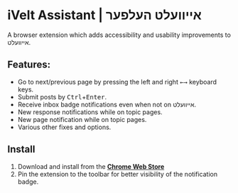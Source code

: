 # iVelt Assistant | אייוועלט העלפער
A browser extension which adds accessibility and usability improvements to אייוועלט.

## Features:
* Go to next/previous page by pressing the left and right <kbd>←</kbd><kbd>→</kbd> keyboard keys.
* Submit posts by <kbd>Ctrl</kbd>+<kbd>Enter</kbd>.
* Receive inbox badge notifications even when not on אייוועלט.
* New response notifications while on topic pages.
* New page notification while on topic pages.
* Various other fixes and options.

## Install
1. Download and install from the **[Chrome Web Store](https://chrome.google.com/webstore/detail/ivelt-forum-helper/bcfoanjpmoikpanagkinedlihjbaijke)**
2. Pin the extension to the toolbar for better visibility of the notification badge.
